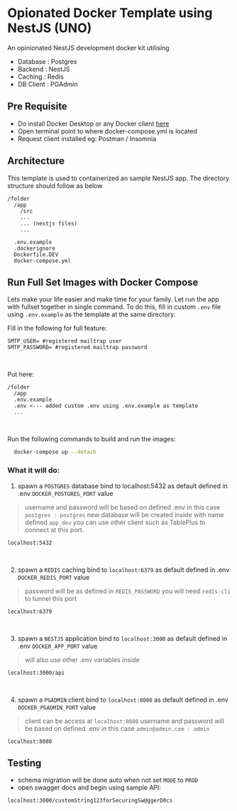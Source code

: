 # Opionated Docker Template using NestJS (UNO)
An opinionated NestJS development docker kit utilising
- Database  : Postgres
- Backend   : NestJS
- Caching   : Redis
- DB Client : PGAdmin


## Pre Requisite
- Do install Docker Desktop or any Docker client [here](https://www.docker.com/products/docker-desktop/)
- Open terminal point to where docker-compose.yml is located
- Request client installed eg: Postman / Insomnia


## Architecture
This template is used to containerized an sample NestJS app. The directory structure should follow as below

```
/folder
  /app
    /src
    ...
    ... (nestjs files)
    ...
   
  .env.example
  .dockerignore
  Dockerfile.DEV
  docker-compose.yml
```


## Run Full Set Images with Docker Compose
Lets make your life easier and make time for your family. Let run the app with fullset together in single command. 
To do this, fill in custom `.env` file using `.env.example` as the template at the same directory.
</br>

Fill in the following for full feature:

```
SMTP_USER= #registered mailtrap user
SMTP_PASSWORD= #registered mailtrap password

```
</br>

Put here:
```
/folder
  /app
  .env.example
  .env <--- added custom .env using .env.example as template
  ...
```
</br>

Run the following commands to build and run the images:

``` bash
  docker-compose up --detach
```

### What it will do:
1. spawn a `POSTGRES` database bind to localhost:5432 as default defined in .env `DOCKER_POSTGRES_PORT` value
 > username and password will be based on defined .env in this case `postgres : postgres`
 > new database will be created inside with name defined `app_dev`
 > you can use other client such as TablePlus to connect at this port.
 ```
 localhost:5432
 ```
</br>

2. spawn a `REDIS` caching bind to `localhost:6379` as default defined in .env `DOCKER_REDIS_PORT` value
 > password will be as defined in `REDIS_PASSWORD`
 > you will need `redis-cli` to tunnel this port
 ```
 localhost:6379
 ```
</br>

3. spawn a `NESTJS` application bind to `localhost:3000` as default defined in .env `DOCKER_APP_PORT` value
 > will also use other .env variables inside
 ```
 localhost:3000/api
 ```
</br>

4. spawn a `PGADMIN` client bind to `localhost:8080` as default defined in .env `DOCKER_PGADMIN_PORT` value
 > client can be access at `localhost:8080`
 > username and password will be based on defined .env in this case `admin@admin.com : admin`
 ```
 localhost:8080
 ```
## Testing
- schema migration will be done auto when not set `MODE` to `PROD`
- open swagger docs and begin using sample API:

```
localhost:3000/customString123forSecuringSw@ggerD0cs
```
